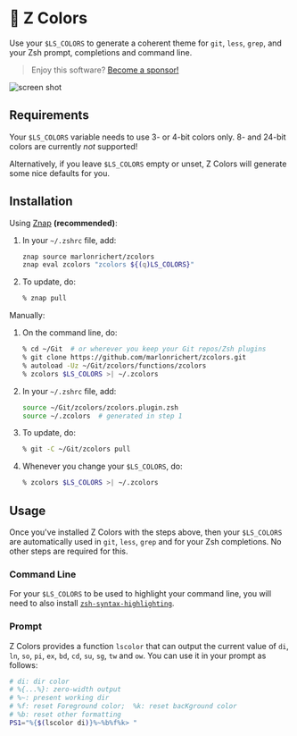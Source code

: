 # 🌈 Z Colors
Use your `$LS_COLORS` to generate a coherent theme for `git`, `less`, `grep`, and your Zsh prompt, completions and command line.

> Enjoy this software? [Become a sponsor!](https://github.com/sponsors/marlonrichert)

![screen shot](screenshot.png)

## Requirements
Your `$LS_COLORS` variable needs to use 3- or 4-bit colors only. 8- and 24-bit colors are currently _not_ supported!

Alternatively, if you leave `$LS_COLORS` empty or unset, Z Colors will generate some nice defaults for you.

## Installation
Using [Znap](https://github.com/marlonrichert/zsh-snap) **(recommended)**:
1.  In your `~/.zshrc` file, add:
    ```zsh
    znap source marlonrichert/zcolors
    znap eval zcolors "zcolors ${(q)LS_COLORS}"
    ```
1.  To update, do:
    ```zsh
    % znap pull
    ```

Manually:
1.  On the command line, do:
    ```zsh
    % cd ~/Git  # or wherever you keep your Git repos/Zsh plugins
    % git clone https://github.com/marlonrichert/zcolors.git
    % autoload -Uz ~/Git/zcolors/functions/zcolors
    % zcolors $LS_COLORS >| ~/.zcolors
    ```
1.  In your `~/.zshrc` file, add:
    ```zsh
    source ~/Git/zcolors/zcolors.plugin.zsh
    source ~/.zcolors  # generated in step 1
    ```
1.  To update, do:
    ```zsh
    % git -C ~/Git/zcolors pull
    ```
1.  Whenever you change your `$LS_COLORS`, do:
    ```zsh
    % zcolors $LS_COLORS >| ~/.zcolors
    ```

## Usage
Once you've installed Z Colors with the steps above, then your `$LS_COLORS` are automatically used
in `git`, `less`, `grep` and for your Zsh completions. No other steps are required for this.

### Command Line
For your `$LS_COLORS` to be used to highlight your command line, you will need to also install
[`zsh-syntax-highlighting`](https://github.com/zsh-users/zsh-syntax-highlighting).

### Prompt
Z Colors provides a function `lscolor` that can output the current value of `di`, `ln`, `so`, `pi`, `ex`,
`bd`, `cd`, `su`, `sg`, `tw` and `ow`. You can use it in your prompt as follows:
```zsh
# di: dir color
# %{...%}: zero-width output
# %~: present working dir
# %f: reset Foreground color;  %k: reset bacKground color
# %b: reset other formatting
PS1="%{$(lscolor di)}%~%b%f%k> "
```
